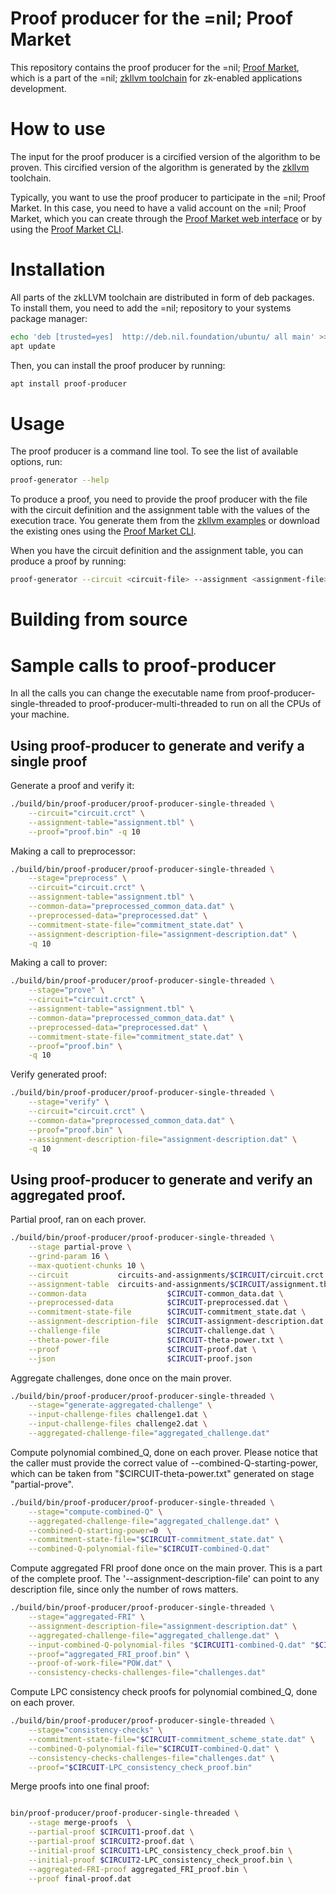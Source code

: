 # Proof producer for the =nil; Proof Market
This repository contains the proof producer for the =nil;
[Proof Market](https://proof.market/), which is a part of the =nil;
[zkllvm toolchain](https://github.com/NilFoundation/zkLLVM) for zk-enabled
applications development.

# How to use

The input for the proof producer is a circified version of the algorithm to be
proven. This circified version of the algorithm is generated by the
[zkllvm](https://raw.githubusercontent.com/NilFoundation/zkllvm) toolchain.

Typically, you want to use the proof producer to participate in the =nil;
Proof Market. In this case, you need to have a valid account on the =nil;
Proof Market, which you can create through the
[Proof Market web interface](https://proof.market/) or by using the
[Proof Market CLI](https://github.com/NilFoundation/proof-market-toolchain/).

# Installation

All parts of the zkLLVM toolchain are distributed in form of deb packages.
To install them, you need to add the =nil; repository to your systems package
manager:

```bash
echo 'deb [trusted=yes]  http://deb.nil.foundation/ubuntu/ all main' >>/etc/apt/sources.list
apt update
```

Then, you can install the proof producer by running:

```bash
apt install proof-producer
```

# Usage

The proof producer is a command line tool. To see the list of available
options, run:

```bash
proof-generator --help
```

To produce a proof, you need to provide the proof producer with the file with
the circuit definition and the assignment table with the values of the
execution trace. You generate them from the
[zkllvm examples](https://github.com/NilFoundation/zkLLVM) or download the
existing ones using the
[Proof Market CLI](https://github.com/NilFoundation/proof-market-toolchain/).

When you have the circuit definition and the assignment table, you can produce
a proof by running:

```bash
proof-generator --circuit <circuit-file> --assignment <assignment-file> --proof <proof-file>
```

# Building from source

# Sample calls to proof-producer

In all the calls you can change the executable name from
proof-producer-single-threaded to proof-producer-multi-threaded to run on all
the CPUs of your machine.

## Using proof-producer to generate and verify a single proof

Generate a proof and verify it:
```bash
./build/bin/proof-producer/proof-producer-single-threaded \
    --circuit="circuit.crct" \
    --assignment-table="assignment.tbl" \
    --proof="proof.bin" -q 10
```

Making a call to preprocessor:

```bash
./build/bin/proof-producer/proof-producer-single-threaded \
    --stage="preprocess" \
    --circuit="circuit.crct" \
    --assignment-table="assignment.tbl" \
    --common-data="preprocessed_common_data.dat" \
    --preprocessed-data="preprocessed.dat" \
    --commitment-state-file="commitment_state.dat" \
    --assignment-description-file="assignment-description.dat" \
    -q 10
```

Making a call to prover:

```bash
./build/bin/proof-producer/proof-producer-single-threaded \
    --stage="prove" \
    --circuit="circuit.crct" \
    --assignment-table="assignment.tbl" \
    --common-data="preprocessed_common_data.dat" \
    --preprocessed-data="preprocessed.dat" \
    --commitment-state-file="commitment_state.dat" \
    --proof="proof.bin" \
    -q 10
```

Verify generated proof:
```bash
./build/bin/proof-producer/proof-producer-single-threaded \
    --stage="verify" \
    --circuit="circuit.crct" \
    --common-data="preprocessed_common_data.dat" \
    --proof="proof.bin" \
    --assignment-description-file="assignment-description.dat" \
    -q 10
```

## Using proof-producer to generate and verify an aggregated proof.

Partial proof, ran on each prover.
```bash
./build/bin/proof-producer/proof-producer-single-threaded \
    --stage partial-prove \
    --grind-param 16 \
    --max-quotient-chunks 10 \
    --circuit           circuits-and-assignments/$CIRCUIT/circuit.crct \
    --assignment-table  circuits-and-assignments/$CIRCUIT/assignment.tbl \
    --common-data                  $CIRCUIT-common_data.dat \
    --preprocessed-data            $CIRCUIT-preprocessed.dat \
    --commitment-state-file        $CIRCUIT-commitment_state.dat \
    --assignment-description-file  $CIRCUIT-assignment-description.dat \
    --challenge-file               $CIRCUIT-challenge.dat \
    --theta-power-file             $CIRCUIT-theta-power.txt \
    --proof                        $CIRCUIT-proof.dat \
    --json                         $CIRCUIT-proof.json
```

Aggregate challenges, done once on the main prover.
```bash
./build/bin/proof-producer/proof-producer-single-threaded \
    --stage="generate-aggregated-challenge" \
    --input-challenge-files challenge1.dat \
    --input-challenge-files challenge2.dat \
    --aggregated-challenge-file="aggregated_challenge.dat"
```

Compute polynomial combined_Q, done on each prover. Please notice that the caller must provide the correct value of --combined-Q-starting-power, which can be taken from "$CIRCUIT-theta-power.txt" generated on stage "partial-prove".
```bash
./build/bin/proof-producer/proof-producer-single-threaded \
    --stage="compute-combined-Q" \
    --aggregated-challenge-file="aggregated_challenge.dat" \
    --combined-Q-starting-power=0  \
    --commitment-state-file="$CIRCUIT-commitment_state.dat" \
    --combined-Q-polynomial-file="$CIRCUIT-combined-Q.dat"
```

Compute aggregated FRI proof done once on the main prover. This is a part of the complete proof. The '--assignment-description-file' can point to any description file, since only the number of rows matters.
```bash
./build/bin/proof-producer/proof-producer-single-threaded \
    --stage="aggregated-FRI" \
    --assignment-description-file="assignment-description.dat" \
    --aggregated-challenge-file="aggregated_challenge.dat" \
    --input-combined-Q-polynomial-files "$CIRCUIT1-combined-Q.dat" "$CIRCUIT2_combined-Q.dat" \
    --proof="aggregated_FRI_proof.bin" \
    --proof-of-work-file="POW.dat" \
    --consistency-checks-challenges-file="challenges.dat"
```

Compute LPC consistency check proofs for polynomial combined_Q, done on each prover.
```bash
./build/bin/proof-producer/proof-producer-single-threaded \
    --stage="consistency-checks" \
    --commitment-state-file="$CIRCUIT-commitment_scheme_state.dat" \
    --combined-Q-polynomial-file="$CIRCUIT-combined-Q.dat" \
    --consistency-checks-challenges-file="challenges.dat" \
    --proof="$CIRCUIT-LPC_consistency_check_proof.bin"
```

Merge proofs into one final proof:
```bash

bin/proof-producer/proof-producer-single-threaded \
    --stage merge-proofs  \
    --partial-proof $CIRCUIT1-proof.dat \
    --partial-proof $CIRCUIT2-proof.dat \
    --initial-proof $CIRCUIT1-LPC_consistency_check_proof.bin \
    --initial-proof $CIRCUIT2-LPC_consistency_check_proof.bin \
    --aggregated-FRI-proof aggregated_FRI_proof.bin \
    --proof final-proof.dat
```

